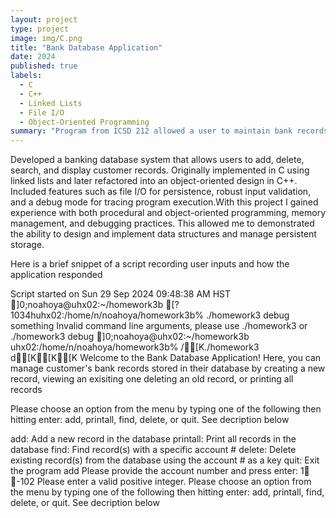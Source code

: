 ```yaml
---
layout: project
type: project
image: img/C.png
title: "Bank Database Application"
date: 2024
published: true
labels:
  - C
  - C++
  - Linked Lists
  - File I/O
  - Object-Oriented Programming
summary: "Program from ICSD 212 allowed a user to maintain bank records"
---
```


Developed a banking database system that allows users to add, delete, search, and display customer records. Originally implemented in C using linked lists and later refactored into an object-oriented design in C++. Included features such as file I/O for persistence, robust input validation, and a debug mode for tracing program execution.With this project I gained experience with both procedural and object-oriented programming, memory management, and debugging practices. This allowed me to demonstrated the ability to design and implement data structures and manage persistent storage.

Here is a brief snippet of a script recording user inputs and how the application responded

Script started on Sun 29 Sep 2024 09:48:38 AM HST
]0;noahoya@uhx02:~/homework3b [?1034huhx02:/home/n/noahoya/homework3b% ./homework3 debug something
Invalid command line arguments, please use ./homework3 or ./homework3 debug
]0;noahoya@uhx02:~/homework3b uhx02:/home/n/noahoya/homework3b% /[K./homework3 d[K[K\[K
Welcome to the Bank Database Application! Here, you can manage customer's bank 
records stored in their database by creating a new record, viewing an exisiting one
deleting an old record, or printing all records

Please choose an option from the menu by typing one of the following then hitting enter:
add, printall, find, delete, or quit. See decription below

add: Add a new record in the database
printall: Print all records in the database
find: Find record(s) with a specific account #
delete: Delete existing record(s) from the database using the account # as a key
quit: Exit the program
add
Please provide the account number and press enter: 1 -102
Please enter a valid positive integer.
Please choose an option from the menu by typing one of the following then hitting enter:
add, printall, find, delete, or quit. See decription below

